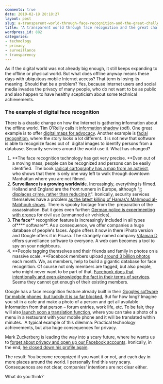```yaml
---
comments: true
date: 2010-02-18 20:18:27
layout: post
slug: a-transparent-world-through-face-recognition-and-the-great-challenge-for-privacy
title: 'A transparent world through face recognition and the great challenge for privacy '
wordpress_id: 882
categories:
- technology
- privacy
- surveillance
- transparency
---
```


As if the digital world was not already big enough, it still keeps expanding to the offline or physical world. But what does offline anyway means these days with ubiquitous mobile Internet access? That term is losing its meaning. Should that be a problem? Yes, because Internet users and social media invades the privacy of many people, who do not want to be as public and also happen to have healthy scepticism about some technical achievements.




### The example of digital face recognition




There is a drastic change on how the Internet is gathering information about the offline world. Tim O'Reilly calls it [information shadow](http://www.google.com/url?sa=t&source=web&ct=res&cd=3&ved=0CA4QFjAC&url=http%3A%2F%2Fassets.en.oreilly.com%2F1%2Fevent%2F28%2Fweb2009_websquared-whitepaper.pdf&ei=ao19S7HcH5DwsQPK06HMCA&usg=AFQjCNGUf3teeqyeB4N7hzsbYyho9Fp5MQ&sig2=vtpqNhB4S_-ITKyXq6qaeg) (pdf). One great example is to offer [digital maps for advocacy](http://www.crisscrossed.net/2009/09/14/maptivism-maps-for-activism-transparency-and-engagement/). Another example is [facial recognition](http://en.wikipedia.org/wiki/Facial_recognition_system), where the story looks a lot different. It is not new that software is able to recognize faces out of  digital images to identify persons from a database. Security services around the world use it. What has changed?









  1. **The face recognition technology has got very precise. **Even out of a moving mass, people can be recognized and persons can be easily identified.  The book [radical cartography has a map from an activist](http://www.an-atlas.com/contents/iaa_iaa.html), who shows that there is only one way left to walk through downtown Manhattan where you are not filmed.
  2. **Surveillance is a growing worldwid**e. Increasingly, everything is filmed. Holland and England are the front runners in Europe, although "[it displaces crime, rather than reducing it](http://en.wikipedia.org/wiki/Closed-circuit_television)". Ironically, security services themselves have a problem [as the latest killing of Hamas's Mahmoud al-Mabhouh shows](http://news.bbc.co.uk/2/hi/middle_east/8522595.stm). There is spooky footage from the  preparation of the assassination. But it goes even further: [German police is experimenting with drones](http://translate.google.com/translate?hl=en&sl=de&tl=en&u=http://www.heise.de/tp/r4/artikel/32/32105/1.html) for civil use (unmanned air vehicles).
  3. **The face**** recognition feature is increasingly included in all types of**** software**. As a consequence, we offer companies a huge database of people's faces. Apple offers it now in there iPhoto version and Google offers it in Picasa. The strangely named company [Vitaman D](http://www.vitamindinc.com) offers surveillance software to everyone. A web cam becomes a tool to spy on your neighbours.
  4. **People tagging themselves and their friends and family in photos on a massive scale. **Facebook members upload [around 3 billion photos](http://www.facebook.com/press/info.php?statistics) each month. We, as members, help to build a gigantic database for face recognition. Of course not only members are tagged, but also people, who might never want to be part of that. [Facebook does that intentionally and even aknowledge the fact in their terms of services](http://blogs.zdnet.com/feeds/?p=2119). Seems they cannot get enough of their existing members.





Google has a face recognition feature already built in their [Goggles software for mobile phones](http://www.google.com/mobile/goggles/),[ but luckily it is so far blocked.](http://www.dailymail.co.uk/sciencetech/article-1235741/Google-Goggles-Search-giant-blocks-facial-recognition-picture-search-app-privacy-concerns.html) But for how long? Imagine you sit in a cafe and make a photo of a person and get all available information from that person – forum entries, work life, etc. To be fair, they will also[ launch soon a translation function](http://googletranslate.blogspot.com/2010/02/integrating-translation-into-google.html), where you can take a photo of a menu in a restaurant with your mobile phone and it will be translated within minutes.  A typical example of this dilemma: Practical technology achievements, but also huge consequences for privacy.


Mark Zuckerberg is leading the way into a scary future, where he wants us to [forget about privacy and open up our Facebook accounts](http://www.readwriteweb.com/archives/facebooks_zuckerberg_says_the_age_of_privacy_is_ov.php). Ironically, in the end, [he closed down his profile again](http://trueslant.com/KashmirHill/2009/12/10/either-mark-zuckerberg-got-a-whole-lot-less-private-or-facebooks-ceo-doesnt-understand-the-companys-new-privacy-settings/).




The result: You become recognized if you want it or not, and each day in more places around the world. I personally find this very scary. Consequences are not clear, companies' intentions are not clear either.




What do you think?
